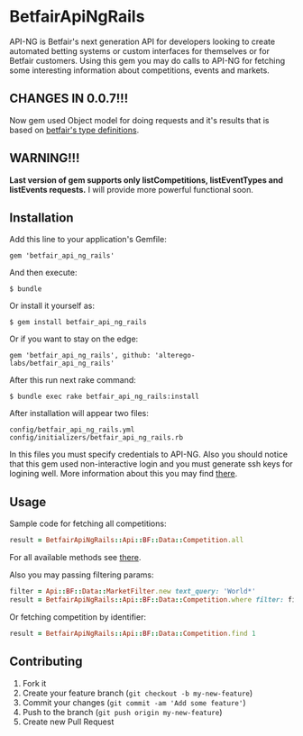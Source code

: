 # BetfairApiNgRails

API-NG is Betfair's next generation API for developers looking to create automated betting systems or custom interfaces for themselves or for Betfair customers. Using this gem you may do calls to API-NG for fetching some interesting information about competitions, events and markets.

## CHANGES IN 0.0.7!!!

Now gem used Object model for doing requests and it's results that is based on [betfair's type definitions](https://api.developer.betfair.com/services/webapps/docs/display/1smk3cen4v3lu3yomq5qye0ni/Betting+Type+Definitions#BettingTypeDefinitions-UpdateInstruction).

## WARNING!!!

__Last version of gem supports only listCompetitions, listEventTypes and listEvents requests.__ I will provide more powerful functional soon.

## Installation

Add this line to your application's Gemfile:

    gem 'betfair_api_ng_rails'

And then execute:

    $ bundle

Or install it yourself as:

    $ gem install betfair_api_ng_rails

Or if you want to stay on the edge:

    gem 'betfair_api_ng_rails', github: 'alterego-labs/betfair_api_ng_rails'

After this run next rake command:

    $ bundle exec rake betfair_api_ng_rails:install

After installation will appear two files:

```
config/betfair_api_ng_rails.yml
config/initializers/betfair_api_ng_rails.rb
```

In this files you must specify credentials to API-NG. Also you should notice that this gem used non-interactive login and you must generate ssh keys for logining well. More information about this you may find [there](https://api.developer.betfair.com/services/webapps/docs/display/1smk3cen4v3lu3yomq5qye0ni/Non-Interactive+%28bot%29+login).

## Usage

Sample code for fetching all competitions:

```ruby
result = BetfairApiNgRails::Api::BF::Data::Competition.all
```

For all available methods see [there](https://api.developer.betfair.com/services/webapps/docs/display/1smk3cen4v3lu3yomq5qye0ni/Betting+Operations).

Also you may passing filtering params:

```ruby
filter = Api::BF::Data::MarketFilter.new text_query: 'World*'
result = BetfairApiNgRails::Api::BF::Data::Competition.where filter: filter
```

Or fetching competition by identifier:

```ruby
result = BetfairApiNgRails::Api::BF::Data::Competition.find 1
```

## Contributing

1. Fork it
2. Create your feature branch (`git checkout -b my-new-feature`)
3. Commit your changes (`git commit -am 'Add some feature'`)
4. Push to the branch (`git push origin my-new-feature`)
5. Create new Pull Request
